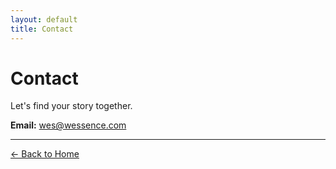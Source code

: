 ```yaml
---
layout: default
title: Contact
---
```


# Contact

Let's find your story together.

**Email:** [wes@wessence.com](mailto:wes@wessence.com)

---

[← Back to Home](/)
